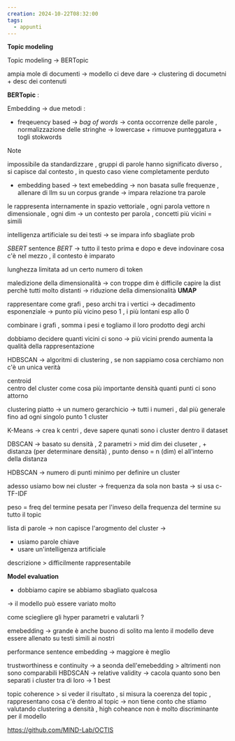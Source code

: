 ```yaml
---
creation: 2024-10-22T08:32:00
tags:
  - appunti
---
```

**Topic modeling**

Topic modeling -> BERTopic 

ampia mole di documenti -> modello ci deve dare -> clustering di documetni + desc dei contenuti

**BERTopic** : 

Embedding -> due metodi :
+ freqeuency based -> *bag of words* -> conta occorrenze delle parole , normalizzazione delle stringhe -> lowercase + rimuove punteggatura + togli stokwords
>[!note]  
>impossibile da standardizzare , gruppi di parole hanno significato diverso , si capisce dal contesto , in questo caso viene completamente perduto
+ embedding based -> text emebedding -> non basata sulle frequenze , allenare di llm su un corpus grande -> impara relazione tra parole 

le rappresenta internamente in spazio vettoriale , ogni parola vettore n dimensionale , ogni dim -> un contesto per parola , concetti più vicini = simili 

intelligenza artificiale su dei testi -> se impara info sbagliate prob

*SBERT* sentence *BERT* -> tutto il testo prima e dopo e deve indovinare cosa c'è nel mezzo , il contesto è imparato

lunghezza limitata ad un certo numero di token 

maledizione della dimensionalità -> con troppe dim è difficile capire la dist perchè tutti molto distanti -> riduzione della dimensionalità **UMAP** 

rappresentare come grafi , peso archi tra i vertici -> decadimento esponenziale -> punto più vicino peso 1 , i più lontani esp allo 0

combinare i grafi , somma i pesi e togliamo il loro prodotto degi archi

dobbiamo decidere quanti vicini ci sono -> più vicini prendo aumenta la qualità della rappresentazione 

HDBSCAN -> algoritmi di clustering , se non sappiamo cosa cerchiamo non c'è un unica verità 

centroid  
	centro del cluster come cosa più importante 
densità 
	quanti punti ci sono attorno 

clustering piatto -> un numero
gerarchicio -> tutti i numeri , dal più generale fino ad ogni singolo punto 1 cluster 

K-Means -> crea k centri , deve sapere qunati sono i cluster dentro il dataset

DBSCAN -> basato su densità , 2 parametri > mid dim dei cluseter , + distanza (per determinare densità) , punto denso = n (dim) el all'interno della distanza

HDBSCAN -> numero di punti minimo per definire un cluster

adesso usiamo bow nei cluster -> frequenza da sola non basta  -> si usa c-TF-IDF 

peso = freq del termine pesata per l'inveso della frequenza del termine su tutto il topic

lista di parole -> non capisce l'arogmento del cluster -> 
+ usiamo parole chiave
+ usare un'intelligenza artificiale 

descrizione > difficilmente rappresentabile 

**Model evaluation** 
+ dobbiamo capire se abbiamo sbagliato qualcosa

-> il modello può essere variato molto 

come sciegliere gli hyper parametri e valutarli ? 

emebedding -> grande è anche buono di solito ma lento
il modello deve essere allenato su testi simili ai nostri

performance sentence embedding -> maggiore è meglio

trustworthiness e continuity -> a seonda dell'emebedding > altrimenti non sono comparabili 
HBDSCAN -> relative validity -> cacola quanto sono ben separati i cluster tra di loro -> 1 best

topic coherence > si veder il risultato , si misura la coerenza del topic , rappresentano cosa c'è dentro al topic -> non tiene conto che stiamo valutando clustering a densità , high coheance non è molto discriminante per il modello 

https://github.com/MIND-Lab/OCTIS


